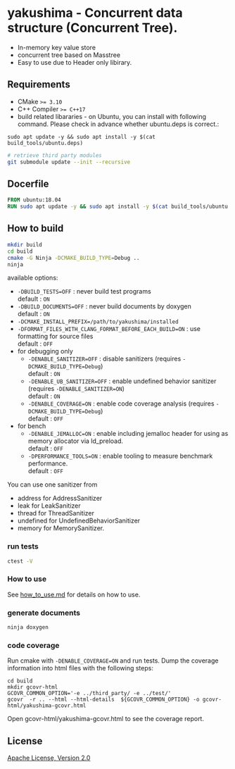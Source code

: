 # yakushima - Concurrent data structure (Concurrent Tree).

* In-memory key value store
* concurrent tree based on Masstree
* Easy to use due to Header only libirary.

## Requirements

* CMake `>= 3.10`
* C++ Compiler `>= C++17`
* build related libararies - on Ubuntu, you can install with following command.
Please check in advance whether ubuntu.deps is correct.:

```
sudo apt update -y && sudo apt install -y $(cat build_tools/ubuntu.deps)
```

```sh
# retrieve third party modules
git submodule update --init --recursive
```

## Docerfile
```dockerfile
FROM ubuntu:18.04
RUN sudo apt update -y && sudo apt install -y $(cat build_tools/ubuntu.deps)
```

## How to build

```sh
mkdir build
cd build
cmake -G Ninja -DCMAKE_BUILD_TYPE=Debug ..
ninja
```

available options:
* `-DBUILD_TESTS=OFF` : never build test programs<br>
default : `ON`
* `-DBUILD_DOCUMENTS=OFF` : never build documents by doxygen<br>
default : `ON`
* `-DCMAKE_INSTALL_PREFIX=/path/to/yakushima/installed`
* `-DFORMAT_FILES_WITH_CLANG_FORMAT_BEFORE_EACH_BUILD=ON` : use formatting for source files<br>
default : `OFF`
* for debugging only<br>
  * `-DENABLE_SANITIZER=OFF` : disable sanitizers (requires `-DCMAKE_BUILD_TYPE=Debug`)<br>
  default : `ON`
  * `-DENABLE_UB_SANITIZER=OFF` : enable undefined behavior sanitizer (requires `-DENABLE_SANITIZER=ON`)<br>
  default : `ON`
  * `-DENABLE_COVERAGE=ON` : enable code coverage analysis (requires `-DCMAKE_BUILD_TYPE=Debug`)<br>
  default : `OFF`
* for bench
  * `-DENABLE_JEMALLOC=ON` : enable including jemalloc header for using as memory allocator via ld_preload.<br>
  default : `OFF`
  * `-DPERFORMANCE_TOOLS=ON` : enable tooling to measure benchmark performance.<br>
  default : `OFF`

You can use one sanitizer from 
 * address for AddressSanitizer
 * leak for LeakSanitizer
 * thread for ThreadSanitizer
 * undefined for UndefinedBehaviorSanitizer
 * memory for MemorySanitizer.

### run tests

```sh
ctest -V
```

### How to use
See [how_to_use.md](./docs/how_to_use.md) for details on how to use.

### generate documents

```sh
ninja doxygen
```

### code coverage

Run cmake with `-DENABLE_COVERAGE=ON` and run tests.
Dump the coverage information into html files with the following steps:
```
cd build
mkdir gcovr-html
GCOVR_COMMON_OPTION='-e ../third_party/ -e ../test/'
gcovr  -r .. --html --html-details  ${GCOVR_COMMON_OPTION} -o gcovr-html/yakushima-gcovr.html
```
Open gcovr-html/yakushima-gcovr.html to see the coverage report.

## License

[Apache License, Version 2.0](http://www.apache.org/licenses/LICENSE-2.0)
